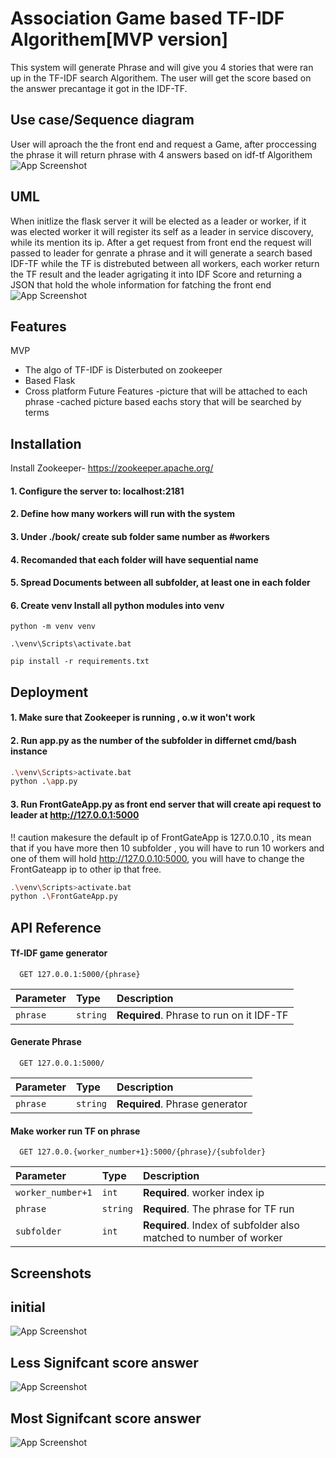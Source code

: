 
# Association Game based TF-IDF Algorithem[MVP version]

This system will generate Phrase and will give you
4 stories that were ran up in the TF-IDF search Algorithem.
The user will get the score based on the answer precantage it 
got in the IDF-TF.

## Use case/Sequence diagram
User will aproach the the front end  and request a Game,
after proccessing the phrase it will return phrase with 4 answers based on idf-tf Algorithem
![App Screenshot](https://i.ibb.co/wBVMc7m/UseCase.jpg)

## UML
When initlize the flask server it will be elected as a leader or worker,
if it was elected worker it will register its self as a leader in service discovery,
while its mention its ip.
After a get request from front end the request will passed to leader for genrate a phrase and 
it will generate a search based IDF-TF while the TF is distrebuted between all workers,
each worker return the TF result and the leader agrigating it into IDF Score and returning a JSON that 
hold the whole information for fatching the front end
![App Screenshot](https://i.ibb.co/54jM8PY/UML.png)

## Features
MVP
- The algo of TF-IDF is Disterbuted on zookeeper
- Based Flask
- Cross platform
Future Features
-picture that will be attached to each phrase
-cached picture based eachs story that will be searched by terms

## Installation

Install Zookeeper-
https://zookeeper.apache.org/

#### 1. Configure the server to:  localhost:2181
#### 2. Define how many workers will run with the system
#### 3. Under ./book/ create sub folder same number as #workers
#### 4. Recomanded that each folder will have sequential name 
#### 5. Spread Documents between all subfolder, at least one in each folder
#### 6. Create venv Install all python modules into venv
```shell
python -m venv venv
```
```
.\venv\Scripts\activate.bat
```
```
pip install -r requirements.txt
```

## Deployment

#### 1. Make sure that Zookeeper is running , o.w it won't work
#### 2. Run app.py as the number of the subfolder in  differnet cmd/bash instance

```bash
.\venv\Scripts>activate.bat
python .\app.py
```

#### 3. Run FrontGateApp.py as front end server that will create api request to leader at http://127.0.0.1:5000 
!! caution makesure the default ip of FrontGateApp is 127.0.0.10 , its mean that if you have more then 10 subfolder , you will have to run 10 workers and one of them will hold http://127.0.0.10:5000, you will have to change the FrontGateapp ip to other ip that free. 

```bash
.\venv\Scripts>activate.bat
python .\FrontGateApp.py
```
## API Reference

#### Tf-IDF game generator

```http
  GET 127.0.0.1:5000/{phrase}
```

| Parameter | Type     | Description                |
| :-------- | :------- | :------------------------- |
| `phrase` | `string` | **Required**. Phrase to run on it IDF-TF |


#### Generate Phrase

```http
  GET 127.0.0.1:5000/
```

| Parameter | Type     | Description                |
| :-------- | :------- | :------------------------- |
| `phrase` | `string` | **Required**. Phrase generator |

#### Make worker run TF on phrase

```http
  GET 127.0.0.{worker_number+1}:5000/{phrase}/{subfolder}
```

| Parameter | Type     | Description                       |
| :-------- | :------- | :-------------------------------- |
| `worker_number+1` | `int` | **Required**. worker index ip |
| `phrase`      | `string` | **Required**. The phrase for TF run |
| `subfolder` | `int` | **Required**. Index of subfolder also matched to number of worker|





## Screenshots

## initial
![App Screenshot](https://i.ibb.co/RzZmT3b/sc1.png)
## Less Signifcant score answer 
![App Screenshot](https://i.ibb.co/3FKchdH/sc2.png)
## Most Signifcant score answer
![App Screenshot](https://i.ibb.co/Xp2tBpq/sc3.png)


